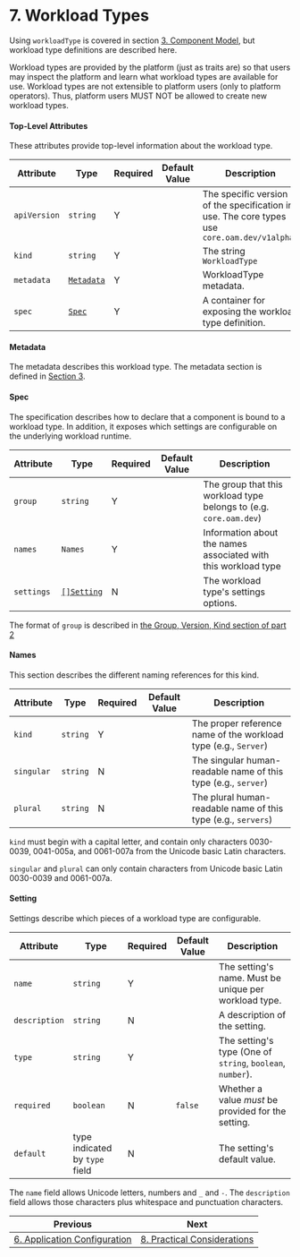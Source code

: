 # 7. Workload Types

Using `workloadType` is covered in section [3. Component Model](3.component_model.md), but workload type definitions are described here.

Workload types are provided by the platform (just as traits are) so that users may inspect the platform and learn what workload types are available for use. Workload types are not extensible to platform users (only to platform operators). Thus, platform users MUST NOT be allowed to create new workload types.

#### Top-Level Attributes

These attributes provide top-level information about the workload type.

| Attribute | Type | Required | Default Value | Description |
|-----------|------|----------|---------------|-------------|
| `apiVersion` | `string` | Y || The specific version of the specification in use. The core types use `core.oam.dev/v1alpha1` |
| `kind` | `string` | Y || The string `WorkloadType` |
| `metadata` | [`Metadata`](#metadata) | Y | | WorkloadType metadata. |
| `spec`| [`Spec`](#spec) | Y || A container for exposing the workload type definition. |

#### Metadata

The metadata describes this workload type. The metadata section is defined in [Section 3](3.component_model.md#metadata).

#### Spec

The specification describes how to declare that a component is bound to a workload type. In addition, it exposes which settings are configurable on the underlying workload runtime.

| Attribute | Type | Required | Default Value | Description |
|-----------|------|----------|---------------|-------------|
| `group` | `string` | Y | | The group that this workload type belongs to (e.g. `core.oam.dev`)
| `names` | `Names` | Y | | Information about the names associated with this workload type |
| `settings` | [`[]Setting`](#setting) | N | | The workload type's settings options. |

The format of `group` is described in [the Group, Version, Kind section of part 2](2.overview_and_terminology.md)

#### Names

This section describes the different naming references for this kind.

| Attribute | Type | Required | Default Value | Description |
|-----------|------|----------|---------------|-------------|
| `kind` | `string` | Y | | The proper reference name of the workload type (e.g., `Server`) |
| `singular` | `string` | N | | The singular human-readable name of this type (e.g., `server`) |
| `plural` | `string` | N | | The plural human-readable name of this type (e.g., `servers`) |

`kind` must begin with a capital letter, and contain only characters 0030-0039, 0041-005a, and 0061-007a from the Unicode basic Latin characters.

`singular` and `plural` can only contain characters from Unicode basic Latin 0030-0039 and 0061-007a.

#### Setting

Settings describe which pieces of a workload type are configurable.

| Attribute | Type | Required | Default Value | Description |
|-----------|------|----------|---------------|-------------|
| `name` | `string` | Y | | The setting's name. Must be unique per workload type. |
| `description` | `string` | N | | A description of the setting. |
| `type` | `string` | Y | | The setting's type (One of `string`, `boolean`, `number`). |
| `required` | `boolean` | N |`false` | Whether a value _must_ be provided for the setting. |
| `default` | type indicated by `type` field | N | | The setting's default value. |

The `name` field allows Unicode letters, numbers and `_` and `-`. The `description` field allows those characters plus whitespace and punctuation characters.


| Previous        | Next           | 
| ------------- |-------------|
| [6. Application Configuration](6.application_configuration.md) | [8. Practical Considerations](8.practical_considerations.md) |
